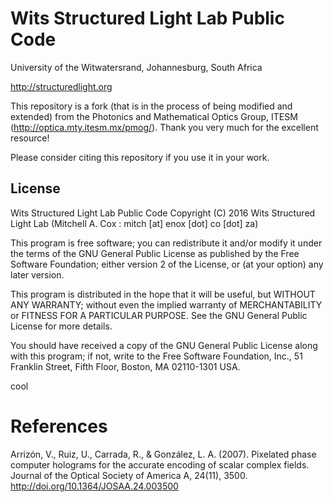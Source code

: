 # Wits Structured Light Lab Public Code
University of the Witwatersrand, Johannesburg, South Africa

http://structuredlight.org

This repository is a fork (that is in the process of being modified and extended) from the Photonics and Mathematical Optics Group, ITESM (http://optica.mty.itesm.mx/pmog/). Thank you very much for the excellent resource! 

Please consider citing this repository if you use it in your work.

## License
Wits Structured Light Lab Public Code
Copyright (C) 2016 Wits Structured Light Lab (Mitchell A. Cox : mitch [at] enox [dot] co [dot] za)

This program is free software; you can redistribute it and/or modify
it under the terms of the GNU General Public License as published by
the Free Software Foundation; either version 2 of the License, or
(at your option) any later version.

This program is distributed in the hope that it will be useful,
but WITHOUT ANY WARRANTY; without even the implied warranty of
MERCHANTABILITY or FITNESS FOR A PARTICULAR PURPOSE.  See the
GNU General Public License for more details.

You should have received a copy of the GNU General Public License along
with this program; if not, write to the Free Software Foundation, Inc.,
51 Franklin Street, Fifth Floor, Boston, MA 02110-1301 USA.

cool
# References
Arrizón, V., Ruiz, U., Carrada, R., & González, L. A. (2007). Pixelated phase computer holograms for the accurate encoding of scalar complex fields. Journal of the Optical Society of America A, 24(11), 3500. http://doi.org/10.1364/JOSAA.24.003500